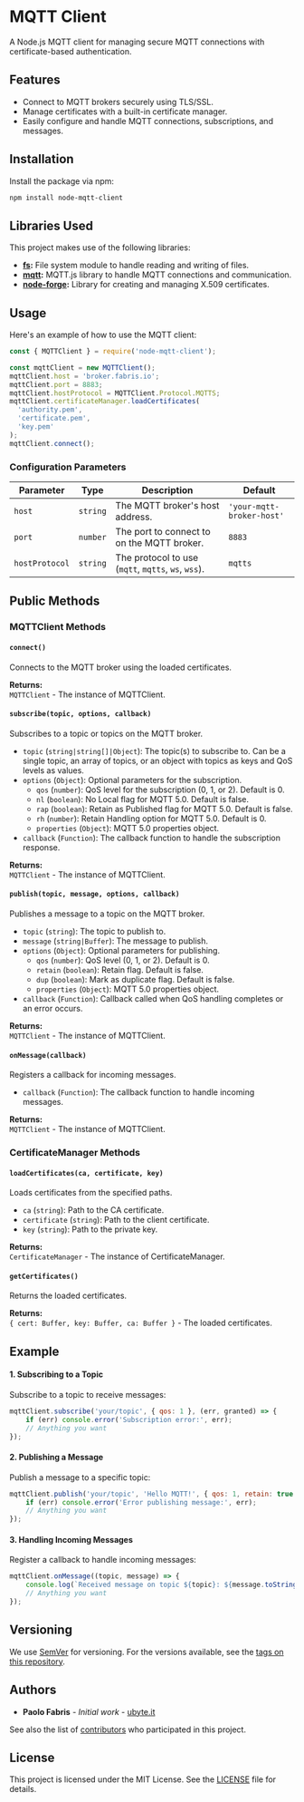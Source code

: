 
# MQTT Client

A Node.js MQTT client for managing secure MQTT connections with certificate-based authentication.

## Features

- Connect to MQTT brokers securely using TLS/SSL.
- Manage certificates with a built-in certificate manager.
- Easily configure and handle MQTT connections, subscriptions, and messages.

## Installation

Install the package via npm:

```bash
npm install node-mqtt-client
```

## Libraries Used

This project makes use of the following libraries:

- **[fs](https://nodejs.org/api/fs.html):** File system module to handle reading and writing of files.
- **[mqtt](https://www.npmjs.com/package/mqtt):** MQTT.js library to handle MQTT connections and communication.
- **[node-forge](https://www.npmjs.com/package/node-forge):** Library for creating and managing X.509 certificates.

## Usage

Here's an example of how to use the MQTT client:

```javascript
const { MQTTClient } = require('node-mqtt-client');

const mqttClient = new MQTTClient();
mqttClient.host = 'broker.fabris.io';
mqttClient.port = 8883;
mqttClient.hostProtocol = MQTTClient.Protocol.MQTTS;
mqttClient.certificateManager.loadCertificates(
  'authority.pem',
  'certificate.pem',
  'key.pem'
);
mqttClient.connect();
```

### Configuration Parameters

| Parameter             | Type                     | Description                                                         | Default                  |
|-----------------------|--------------------------|---------------------------------------------------------------------|--------------------------|
| `host`                | `string`                 | The MQTT broker's host address.                                     | `'your-mqtt-broker-host'`|
| `port`                | `number`                 | The port to connect to on the MQTT broker.                          | `8883`                   |
| `hostProtocol`        | `string`                 | The protocol to use (`mqtt`, `mqtts`, `ws`, `wss`).                 | `mqtts`                  |

## Public Methods

### MQTTClient Methods

#### `connect()`

Connects to the MQTT broker using the loaded certificates.

**Returns:**  
`MQTTClient` - The instance of MQTTClient.

#### `subscribe(topic, options, callback)`

Subscribes to a topic or topics on the MQTT broker.

- `topic` (`string|string[]|Object`): The topic(s) to subscribe to. Can be a single topic, an array of topics, or an object with topics as keys and QoS levels as values.
- `options` (`Object`): Optional parameters for the subscription.
  - `qos` (`number`): QoS level for the subscription (0, 1, or 2). Default is 0.
  - `nl` (`boolean`): No Local flag for MQTT 5.0. Default is false.
  - `rap` (`boolean`): Retain as Published flag for MQTT 5.0. Default is false.
  - `rh` (`number`): Retain Handling option for MQTT 5.0. Default is 0.
  - `properties` (`Object`): MQTT 5.0 properties object.
- `callback` (`Function`): The callback function to handle the subscription response.

**Returns:**  
`MQTTClient` - The instance of MQTTClient.

#### `publish(topic, message, options, callback)`

Publishes a message to a topic on the MQTT broker.

- `topic` (`string`): The topic to publish to.
- `message` (`string|Buffer`): The message to publish.
- `options` (`Object`): Optional parameters for publishing.
  - `qos` (`number`): QoS level (0, 1, or 2). Default is 0.
  - `retain` (`boolean`): Retain flag. Default is false.
  - `dup` (`boolean`): Mark as duplicate flag. Default is false.
  - `properties` (`Object`): MQTT 5.0 properties object.
- `callback` (`Function`): Callback called when QoS handling completes or an error occurs.

**Returns:**  
`MQTTClient` - The instance of MQTTClient.

#### `onMessage(callback)`

Registers a callback for incoming messages.

- `callback` (`Function`): The callback function to handle incoming messages.

**Returns:**  
`MQTTClient` - The instance of MQTTClient.

### CertificateManager Methods

#### `loadCertificates(ca, certificate, key)`

Loads certificates from the specified paths.

- `ca` (`string`): Path to the CA certificate.
- `certificate` (`string`): Path to the client certificate.
- `key` (`string`): Path to the private key.

**Returns:**  
`CertificateManager` - The instance of CertificateManager.

#### `getCertificates()`

Returns the loaded certificates.

**Returns:**  
`{ cert: Buffer, key: Buffer, ca: Buffer }` - The loaded certificates.

## Example

#### 1. Subscribing to a Topic

Subscribe to a topic to receive messages:

```javascript
mqttClient.subscribe('your/topic', { qos: 1 }, (err, granted) => {
    if (err) console.error('Subscription error:', err);
    // Anything you want
});
```

#### 2. Publishing a Message

Publish a message to a specific topic:

```javascript
mqttClient.publish('your/topic', 'Hello MQTT!', { qos: 1, retain: true }, (err) => {
    if (err) console.error('Error publishing message:', err);
    // Anything you want
});
```

#### 3. Handling Incoming Messages

Register a callback to handle incoming messages:

```javascript
mqttClient.onMessage((topic, message) => {
    console.log(`Received message on topic ${topic}: ${message.toString()}`);
    // Anything you want
});
```
## Versioning

We use [SemVer](https://semver.org/) for versioning. For the versions available, see the [tags on this repository](https://github.com/ubyte-source/node-mqtt-client/tags). 

## Authors

* **Paolo Fabris** - *Initial work* - [ubyte.it](https://ubyte.it/)

See also the list of [contributors](https://github.com/ubyte-source/node-mqtt-client/blob/main/CONTRIBUTORS.md) who participated in this project.

## License

This project is licensed under the MIT License. See the [LICENSE](https://github.com/ubyte-source/node-mqtt-client/blob/main/LICENSE) file for details.
